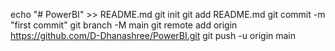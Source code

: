 echo "# PowerBI" >> README.md
git init
git add README.md
git commit -m "first commit"
git branch -M main
git remote add origin https://github.com/D-Dhanashree/PowerBI.git
git push -u origin main
